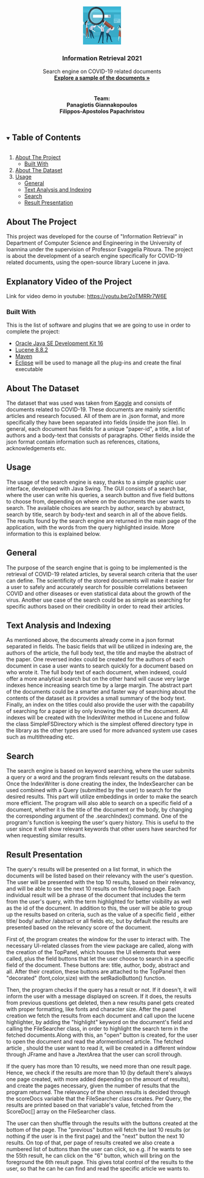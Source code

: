 <!--
*** Thanks for checking out the Best-README-Template. If you have a suggestion
*** that would make this better, please fork the repo and create a pull request
*** or simply open an issue with the tag "enhancement".
*** Thanks again! Now go create something AMAZING! :D
***
***
***
*** To avoid retyping too much info. Do a search and replace for the following:
*** github_username, repo_name, twitter_handle, email, project_title, project_description
-->



<!-- PROJECT SHIELDS -->
<!--
*** I'm using markdown "reference style" links for readability.
*** Reference links are enclosed in brackets [ ] instead of parentheses ( ).
*** See the bottom of this document for the declaration of the reference variables
*** for contributors-url, forks-url, etc. This is an optional, concise syntax you may use.
*** https://www.markdownguide.org/basic-syntax/#reference-style-links
-->


<!-- PROJECT LOGO -->
<br />
<p align="center">
  <a href="https://github.com/github_username/repo_name">
    <img src="images/logo2.png" alt="Logo" width="100" height="100">
  </a>

  <h3 align="center">Information Retrieval 2021</h3>

  <p align="center">
    Search engine on COVID-19 related documents
    <br />
    <a href="https://github.com/ppapahr/Information-Retrieval-2021/tree/main/Documents"><strong>Explore a sample of the documents »</strong></a>
    <br />
    <br />
    <h4 align="center">Team:
    <br />
    Panagiotis Giannakopoulos
    <br />
    Filippos-Apostolos Papachristou </h4>
  </p>
</p>



<!-- TABLE OF CONTENTS -->
<details open="open">
  <summary><h2 style="display: inline-block">Table of Contents</h2></summary>
  <ol>
    <li>
      <a href="#about-the-project">About The Project</a>
      <ul>
        <li><a href="#built-with">Built With</a></li>
      </ul>
    </li>
    <li>
      <a href="#about-the-dataset">About The Dataset</a>
    </li>
    <li><a href="#usage">Usage</a>
      <ul>
        <li><a href="#general">General</a></li>
        <li><a href="#text-analysis-and-indexing">Text Analysis and Indexing</a></li>
        <li><a href="#search">Search</a></li>
        <li><a href="#result-presentation">Result Presentation</a></li>
      </ul>
      </li>
  </ol>
</details>



<!-- ABOUT THE PROJECT -->
## About The Project
This project was developed for the course of "Information Retrieval" in Department of Computer Science and Engineering in the University of Ioannina under the supervision
of Professor Evaggelia Pitoura. The project is about the development of a search engine specifically for COVID-19 related documents, using the open-source library Lucene in java.

## Explanatory Video of the Project
Link for video demo in youtube: https://youtu.be/2oTMRRr7W6E

### Built With

This is the list of software and plugins that we are going to use in order to complete the project:
* [Oracle Java SE Development Kit 16](https://www.oracle.com/java/technologies/javase-jdk16-downloads.html)
* [Lucene 8.8.2](https://lucene.apache.org/)
* [Maven](https://maven.apache.org/download.cgi)
* [Eclipse](https://www.eclipse.org/downloads) will be used to manage all the plug-ins and create the final executable

## About The Dataset
The dataset that was used was taken from <a href="https://www.kaggle.com/allen-institute-for-ai/CORD-19-research-challenge">Kaggle</a> and consists of documents related to COVID-19. These documents are mainly scientific articles and research focused. All of them are in .json format, and more specifically they have been separated into fields (inside the json file). In general, each document has fields for a unique "paper-id", a title, a list of authors and a body-text that consists of paragraphs. Other fields inside the json format contain information such as references, citations, acknowledgements etc.   

<!-- USAGE EXAMPLES -->
## Usage
The usage of the search engine is easy, thanks to a simple graphic user interface, developed with Java Swing. The GUI consists of a search bar, where the user can write his queries, a search button and five field buttons to choose from, depending on where on the documents the user wants to search. The available choices are search by author, search by abstract, search by title, search by body-text and search in all of the above fields.  The results found by the search engine are returned in the main page of the application, with the words from the query highlighted inside. More information to this is explained below. 

## General
The purpose of the search engine that is going to be implemented is the retrieval of COVID-19 related articles, by several search criteria that the user can define. The scientificity of the stored documents will make it easier for a user to safely and accurately search for possible correlations between COVID and other diseases or even statistical data about the growth of the virus. Another use case of the search could be as simple as searching for specific authors based on their credibility in order to read their articles.


## Text Analysis and Indexing
As mentioned above, the documents already come in a json format separated in fields. The basic fields that will be utilized in indexing are, the authors of the article, the full body text, the title and maybe the abstract of the paper. One reversed index could be created for the authors of each document in case a user wants to search quickly for a document based on who wrote it. The full body text of each document, when indexed, could offer a more analytical search but on the other hand will cause very large indexes hence increasing search time by a large margin. The abstract part of the documents could be a smarter and faster way of searching about the contents of the dataset as it provides a small summary of the body text. Finally, an index on the titles could also provide the user with the capability of searching for a paper id by only knowing the title of the document.  All indexes will be created with the IndexWriter method in Lucene and follow the class SimpleFSDirectory which is the simplest offered directory type in the library as the other types are used for more advanced system use cases such as multithreading etc.

## Search
The search engine is based on keyword searching, where the user submits a query or a word and the program finds relevant results on the database. Once the IndexWriter is done creating the index, the IndexSearcher can be used combined with a Query (submitted by the user) to search for the desired results. This part will utilize embeddings in order to make the search more efficient. The program will also able to search on a specific field of a document, whether it is the title of the document or the body, by changing the corresponding argument of the .searchIndex() command. One of the program's function is keeping the user's query history. This is useful to the user since it will show relevant keywords that other users have searched for when requesting similar results. 

## Result Presentation
  The query's results will be presented on a list format, in which the documents will be listed based on their relevancy with the user's question. The user will be presented with the top 10 results, based on their relevancy, and will be able to see the next 10 results on the following page. Each individual result will be a phrase of the document that includes the term from the user's query, with the term highlighted for better visibility as well as the id of the document.  In addition to this, the user will be able to group up the results based on criteria, such as the value of a specific field , either title/ body/ author /abstract or all fields etc, but by default the results are presented based on the relevancy score of the document.
  
  First of, the program creates the window for the user to interact with. The necessary UI-related classes from the view package are called, along with the creation of the TopPanel, which houses the UI elements that were called, plus the field buttons that let the user choose to search in a specific field of the document. These buttons are: title, author, body, abstract and all.  After their creation, these buttons are attached to the TopPanel then "decorated" (font,color,size) with the setRadioButton() function.
  
  Then, the program checks if the query has a result or not. If it doesn't, it will inform the user with a message displayed on screen. If it does, the results from previous questions get deleted, then a new results panel gets created with proper formatting, like fonts and character size. After the panel creation we fetch the results from each document and call upon the lucene highlighter, by adding the "highlight" keyword on the document's field and calling the FileSearcher class, in order to highlight the search term in the fetched documents.Along with this, an "open" button is created, for the user to open the document  and read the aformentioned article. The fetched article , should the user want to read it, will be created in a different window through JFrame and have a JtextArea that the user can scroll through. 
  
  If the query has more than 10 results, we need more than one result page. Hence, we check if the results are more than 10 (by default there's always one page created, with more added depending on the amount of results), and create the pages necessary, given the number of results that the program returned. The relevancy of the shown results is decided through the scoreDocs variable that the FileSearcher class creates. Per Query, the results are printed based on that variable's value, fetched from the ScoreDoc[] array on the FileSearcher class.
  
  The user can then shuffle through the results with the buttons created at the bottom of the page.  The "previous" button will fetch the last 10 results (or nothing if the user is in the first page) and the "next" button the next 10 results. On top of that, per page of results created we also create a numbered list of buttons than the user can click, so e.g. if he wants to see the 55th result, he can click on the "6" button, which will bring on the foreground the 6th result page. This gives total control of the results to the user, so that he can he can find and read the specific article we wants to.
